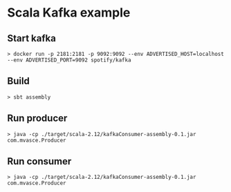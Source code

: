 # Scala Kafka example

## Start kafka

```console
> docker run -p 2181:2181 -p 9092:9092 --env ADVERTISED_HOST=localhost --env ADVERTISED_PORT=9092 spotify/kafka
```

## Build

```console
> sbt assembly
```

## Run producer

```console
> java -cp ./target/scala-2.12/kafkaConsumer-assembly-0.1.jar com.mvasce.Producer
```

## Run consumer

```console
> java -cp ./target/scala-2.12/kafkaConsumer-assembly-0.1.jar com.mvasce.Producer
```

